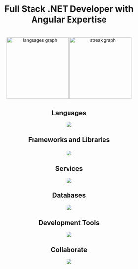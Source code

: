 <!--
**TopGuru777/TopGuru777** is a ✨ _special_ ✨ repository because its `README.md` (this file) appears on your GitHub profile.

Here are some ideas to get you started:

- 🔭 I’m currently working on ...
- 🌱 I’m currently learning ...
- 👯 I’m looking to collaborate on ...
- 🤔 I’m looking for help with ...
- 💬 Ask me about ...
- 📫 How to reach me: ...
- 😄 Pronouns: ...
- ⚡ Fun fact: ...
-->

###

<h1 align="center">Full Stack .NET Developer with Angular Expertise </h1>

###

<br clear="both">

<div align="center">
  <img src="https://github-readme-stats.vercel.app/api/top-langs?username=topguru777&locale=en&hide_title=false&layout=compact&count_private=true&card_width=320&langs_count=10&theme=synthwave&hide_border=false&order=2&show_icons=true" height="200" alt="languages graph"  />
  <img src="https://streak-stats.demolab.com?user=topguru777&locale=en&mode=daily&theme=dracula&hide_border=false&border_radius=5&count_private=true&order=3" height="200" alt="streak graph"  />
</div>

###

<h2 align="center">Languages</h2>

<div align="center">
  <img src="https://skillicons.dev/icons?i=cs,cpp,java,css,sass,html,js,ts,php,py,swift,kotlin,dart,qt,perl&perline=7" />
</div>

###

###

<h2 align="center">Frameworks and Libraries</h2>

###

<div align="center">
  <img src="https://skillicons.dev/icons?i=angular,dotnet,laravel,react,redux,nextjs,d3,solidjs,vue,jest,bootstrap,tailwind,django,babel,jquery,wordpress&perline=7"/>
</div>

###

<h2 align="center">Services</h2>

<div align="center">
  <img src="https://skillicons.dev/icons?i=aws,azure,firebase,nginx,docker,fastapi,heroku&perline=7" />
</div>

###

<h2 align="center">Databases</h2>

<div align="center">
  <img src="https://skillicons.dev/icons?i=mysql,mongodb,postgres,redis,sqlite,rabbitmq,supabase,scala&perline=7" />
</div>

###

<h2 align="center">Development Tools</h2>

<div align="center">
  <img src="https://skillicons.dev/icons?i=atom,idea,postman,vim,visualstudio,vscode&perline=7" />
</div>

###

<h2 align="center">Collaborate</h2>

<div align="center">
  <img src="https://skillicons.dev/icons?i=git,github,gitlab,githubactions,stackoverflow&perline=7" />
</div>

###